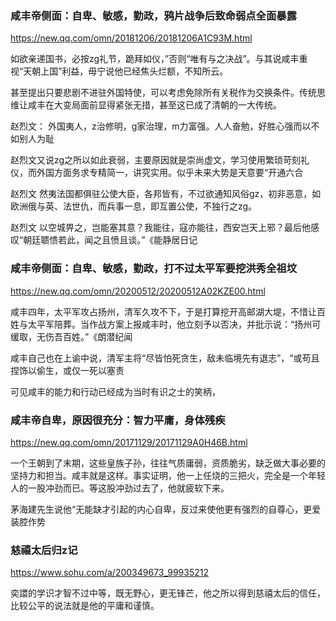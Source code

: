 ### 咸丰帝侧面：自卑、敏感，勤政，鸦片战争后致命弱点全面暴露
https://new.qq.com/omn/20181206/20181206A1C93M.html

如欲亲递国书，必按zg礼节，跪拜如仪，”否则“唯有与之决战”。与其说咸丰重视“天朝上国”利益，毋宁说他已经焦头烂额，不知所云。

甚至提出只要悲剧不进驻外国特使，可以考虑免除所有关税作为交换条件。传统思维让咸丰在大变局面前显得紧张无措，甚至这已成了清朝的一大传统。

赵烈文：
外国夷人，z治修明，g家治理，m力富强。人人奋勉，好胜心强而以不如别人为耻

赵烈文又说zg之所以如此衰弱，主要原因就是崇尚虚文，学习使用繁琐苛刻礼仪，而外国方面务求专精简一，讲究实用。似乎未来大势是天意要“开通六合

赵烈文
然夷法国都俱驻公使大臣，各邦皆有，不过欲通知风俗gz，初非恶意，如欧洲俄与英、法世仇，而兵事一息，即互置公使，不独行之zg。

赵烈文
以空城畀之，岂能塞其意？我能往，寇亦能往，西安岂天上邪？最后他感叹“朝廷聩愦若此，闻之且愤且谈。”《能静居日记

### 咸丰帝侧面：自卑、敏感，勤政，打不过太平军要挖洪秀全祖坟
https://new.qq.com/omn/20200512/20200512A02KZE00.html

咸丰四年，太平军攻占扬州，清军久攻不下，于是打算挖开高邮湖大堤，不惜让百姓与太平军陪葬。当作战方案上报咸丰时，他立刻予以否决，并批示说：“扬州可缓取，无伤吾百姓。”《朗潜纪闻

咸丰自己也在上谕中说，清军主将“尽皆怕死贪生，敌未临境先有退志”，“或苟且捏饰以偷生，或仅一死以塞责

可见咸丰的能力和行动已经成为当时有识之士的笑柄，

### 咸丰帝自卑，原因很充分：智力平庸，身体残疾
https://new.qq.com/omn/20171129/20171129A0H46B.html

一个王朝到了末期，这些皇族子孙，往往气质庸弱，资质脆劣，缺乏做大事必要的坚持力和担当。咸丰就是这样。事实证明，他一上任烧的三把火，完全是一个年轻人的一股冲劲而已。等这股冲劲过去了，他就疲软下来。

茅海建先生说他“无能缺才引起的内心自卑，反过来使他更有强烈的自尊心，更爱装腔作势

### 慈禧太后归z记
https://www.sohu.com/a/200349673_99935212

奕譞的学识才智不过中等，既无野心，更无锋芒，他之所以得到慈禧太后的信任，比较公平的说法就是他的平庸和谨慎。
